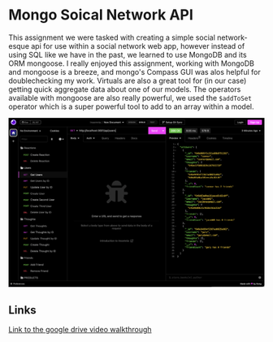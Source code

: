 # Mongo Soical Network API

This assignment we were tasked with creating a simple social network-esque api for use within a social network web app, however instead of using SQL like we have in the past, we learned to use MongoDB and its ORM mongoose. I really enjoyed this assignment, working with MongoDB and mongoose is a breeze, and mongo's Compass GUI was alos helpful for doublechecking my work. Virtuals are also a great tool for (in our case) getting quick aggregate data about one of our models. The operators available with mongoose are also really powerful, we used the `$addToSet` operator which is a super powerful tool to add to an array within a model. 

![screenshot](./images/Screenshot%202023-05-25%20at%2010.16.14%20AM.png)

## Links 

[Link to the google drive video walkthrough]()